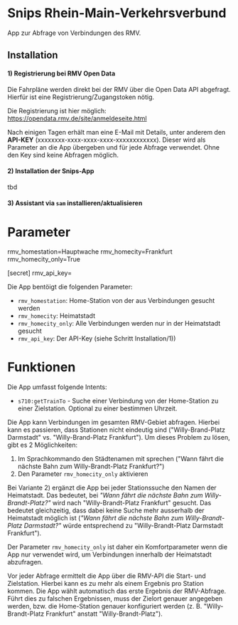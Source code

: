 # Snips Rhein-Main-Verkehrsverbund

App zur Abfrage von Verbindungen des RMV.

## Installation

#### 1) Registrierung bei RMV Open Data

Die Fahrpläne werden direkt bei der RMV über die Open Data API abgefragt. Hierfür ist eine Registrierung/Zugangstoken nötig.    

Die Registrierung ist hier möglich: https://opendata.rmv.de/site/anmeldeseite.html

Nach einigen Tagen erhält man eine E-Mail mit Details, unter anderem den **API-KEY** (xxxxxxxx-xxxx-xxxx-xxxx-xxxxxxxxxxxx). Dieser wird als Parameter an die App übergeben und für jede Abfrage verwendet. Ohne den Key sind keine Abfragen möglich.

#### 2) Installation der Snips-App

tbd

#### 3) Assistant via `sam` installieren/aktualisieren

# Parameter

rmv_homestation=Hauptwache
rmv_homecity=Frankfurt
rmv_homecity_only=True

[secret]
rmv_api_key=

Die App bentöigt die folgenden Parameter:

- `rmv_homestation`: Home-Station von der aus Verbindungen gesucht werden
- `rmv_homecity`: Heimatstadt
- `rmv_homecity_only`: Alle Verbindungen werden nur in der Heimatstadt gesucht
- `rmv_api_key`: Der API-Key (siehe Schritt Installation/1))

# Funktionen

Die App umfasst folgende Intents:

- `s710:getTrainTo` - Suche einer Verbindung von der Home-Station zu einer Zielstation. Optional zu einer bestimmen Uhrzeit.

Die App kann Verbindungen im gesamten RMV-Gebiet abfragen. Hierbei kann es passieren, dass Stationen nicht eindeutig sind ("Willy-Brand-Platz Darmstadt" vs. "Willy-Brand-Platz Frankfurt"). Um dieses Problem zu lösen, gibt es 2 Möglichkeiten:    

1) Im Sprachkommando den Städtenamen mit sprechen ("Wann fährt die nächste Bahn zum Willy-Brandt-Platz Frankfurt?")
2) Den Parameter `rmv_homecity_only` aktivieren

Bei Variante 2) ergänzt die App bei jeder Stationssuche den Namen der Heimatstadt. Das bedeutet, bei *"Wann fährt die nächste Bahn zum Willy-Brandt-Platz?"* wird nach "Willy-Brandt-Platz Frankfurt" gesucht. Das bedeutet gleichzeitig, dass dabei keine Suche mehr ausserhalb der Heimatstadt möglich ist (*"Wann fährt die nächste Bahn zum Willy-Brandt-Platz Darmstadt?"* würde entsprechend zu "Willy-Brandt-Platz Darmstadt Frankfurt").

Der Parameter `rmv_homecity_only` ist daher ein Komfortparameter wenn die App nur verwendet wird, um Verbindungen innerhalb der Heimatstadt abzufragen.

Vor jeder Abfrage ermittelt die App über die RMV-API die Start- und Zielstation. Hierbei kann es zu mehr als einem Ergebnis pro Station kommen. Die App wählt automatisch das erste Ergebnis der RMV-Abfrage. Führt dies zu falschen Ergebnissen, muss der Zielort genauer angegeben werden, bzw. die Home-Station genauer konfiguriert werden (z. B. "Willy-Brandt-Platz Frankfurt" anstatt "Willy-Brandt-Platz").
